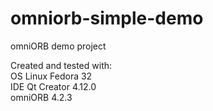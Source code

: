 # omniorb-simple-demo
omniORB demo project 

Created and tested with:  
OS Linux Fedora 32  
IDE Qt Creator 4.12.0  
omniORB 4.2.3  
